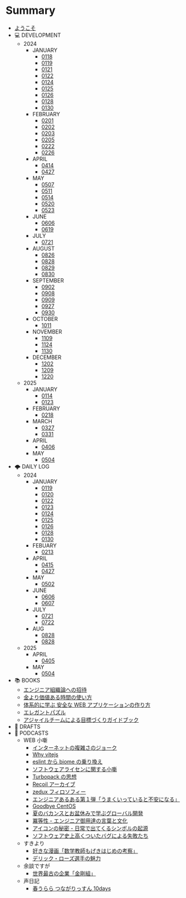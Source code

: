# Summary

- [ようこそ](README.md)
- 💻 DEVELOPMENT
  - 2024
    - JANUARY
      - [0118](DEVELOPMENT/2024/JAN/0118.md)
      - [0119](DEVELOPMENT/2024/JAN/0119.md)
      - [0121](DEVELOPMENT/2024/JAN/0121.md)
      - [0122](DEVELOPMENT/2024/JAN/0122.md)
      - [0124](DEVELOPMENT/2024/JAN/0124.md)
      - [0125](DEVELOPMENT/2024/JAN/0125.md)
      - [0126](DEVELOPMENT/2024/JAN/0126.md)
      - [0128](DEVELOPMENT/2024/JAN/0128.md)
      - [0130](DEVELOPMENT/2024/JAN/0130.md)
    - FEBRUARY
      - [0201](DEVELOPMENT/2024/FEB/0201.md)
      - [0202](DEVELOPMENT/2024/FEB/0202.md)
      - [0203](DEVELOPMENT/2024/FEB/0203.md)
      - [0205](DEVELOPMENT/2024/FEB/0205.md)
      - [0222](DEVELOPMENT/2024/FEB/0222.md)
      - [0226](DEVELOPMENT/2024/FEB/0226.md)
    - APRIL
      - [0414](DEVELOPMENT/2024/APR/0414.md)
      - [0427](DEVELOPMENT/2024/APR/0427.md)
    - MAY
      - [0507](DEVELOPMENT/2024/MAY/0507.md)
      - [0511](DEVELOPMENT/2024/MAY/0511.md)
      - [0514](DEVELOPMENT/2024/MAY/0514.md)
      - [0520](DEVELOPMENT/2024/MAY/0520.md)
      - [0523](DEVELOPMENT/2024/MAY/0523.md)
    - JUNE
      - [0606](DEVELOPMENT/2024/JUN/0606.md)
      - [0619](DEVELOPMENT/2024/JUN//0619.md)
    - JULY
      - [0721](DEVELOPMENT/2024/JUL/0721.md)
    - AUGUST
      - [0826](DEVELOPMENT/2024/AUG/0826.md)
      - [0828](DEVELOPMENT/2024/AUG/0828.md)
      - [0829](DEVELOPMENT/2024/AUG/0829.md)
      - [0830](DEVELOPMENT/2024/AUG/0830.md)
    - SEPTEMBER
      - [0902](DEVELOPMENT/2024/SEP/0902.md)
      - [0908](DEVELOPMENT/2024/SEP/0908.md)
      - [0909](DEVELOPMENT/2024/SEP/0909.md)
      - [0927](DEVELOPMENT/2024/SEP/0927.md)
      - [0930](DEVELOPMENT/2024/SEP/0930.md)
    - OCTOBER
      - [1011](DEVELOPMENT/2024/OCT/1011.md)
    - NOVEMBER
      - [1109](DEVELOPMENT/2024/NOV/1109.md)
      - [1124](DEVELOPMENT/2024/NOV/1124.md)
      - [1130](DEVELOPMENT/2024/NOV/1130.md)
    - DECEMBER
      - [1202](DEVELOPMENT/2024/DEC/1202.md)
      - [1209](DEVELOPMENT/2024/DEC/1209.md)
      - [1220](DEVELOPMENT/2024/DEC/1220.md)
  - 2025
    - JANUARY
      - [0114](DEVELOPMENT/2025/JAN/0114.md)
      - [0123](DEVELOPMENT/2025/JAN/0123.md)
    - FEBRUARY
      - [0218](DEVELOPMENT/2025/FEB/0218.md)
    - MARCH
      - [0327](DEVELOPMENT/2025/MAR/0327.md)
      - [0331](DEVELOPMENT/2025/MAR/0331.md)
    - APRIL
      - [0406](DEVELOPMENT/2025/APR/0406.md)
    - MAY
      - [0504](DEVELOPMENT/2025/MAY/0504.md)
- 🌩 DAILY LOG
  - 2024
    - JANUARY
      - [0119](DAILY/2024/JAN/0119.md)
      - [0120](DAILY/2024/JAN/0120.md)
      - [0122](DAILY/2024/JAN/0122.md)
      - [0123](DAILY/2024/JAN/0123.md)
      - [0124](DAILY/2024/JAN/0124.md)
      - [0125](DAILY/2024/JAN/0125.md)
      - [0126](DAILY/2024/JAN/0126.md)
      - [0128](DAILY/2024/JAN/0128.md)
      - [0130](DAILY/2024/JAN/0130.md)
    - FEBUARY
      - [0213](DAILY/2024/FEB/0213.md)
    - APRIL
      - [0415](DAILY/2024/APR/0415.md)
      - [0427](DAILY/2024/APR/0427.md)
    - MAY
      - [0502](DAILY/2024/MAY/0502.md)
    - JUNE
      - [0606](DAILY/2024/JUN/0606.md)
      - [0607](DAILY/2024/JUN/0607.md)
    - JULY
      - [0721](DAILY/2024/JUL/0721.md)
      - [0722](DAILY/2024/JUL/0722.md)
    - AUG
      - [0828](DAILY/2024/AUG/0828.md)
      - [0828](DAILY/2024/AUG/0828.md)
  - 2025
    - APRIL
      - [0405](DAILY/2025/APR/0405.md)
    - MAY
      - [0504](DAILY/2025/MAY/0504.md)
- 📚 BOOKS
  - [エンジニア組織論への招待](BOOKS/2024/engineering_organization_theory.md)
  - [金より価値ある時間の使い方](BOOKS/2024/how_to_live_on_24_hours_a_day.md)
  - [体系的に学ぶ 安全な WEB アプリケーションの作り方](BOOKS/2024/learn_howto_create_web_applications_systematically.md)
  - [エレガントパズル](BOOKS/2024/elegant_pazzle.md)
  - [アジャイルチームによる目標づくりガイドブック](BOOKS/2024/guidebook_abou_tobjective.md)
- 📝 DRAFTS
- 🎤 PODCASTS
  - WEB 小噺
    - [インターネットの複雑さのジョーク](PODCASTS/WEB小噺/jokes_about_the_complexity_of_the_Internet.md)
    - [Why vitejs](PODCASTS/WEB小噺/why_vitejs.md)
    - [eslint から biome の乗り換え](PODCASTS/WEB小噺/eslint_to_biome.md)
    - [ソフトウェアライセンに関する小噺](PODCASTS/WEB小噺/short_story_about_licence.md)
    - [Turbopack の思想](PODCASTS/WEB小噺/why_turbopack.md)
    - [Recoil アーカイブ](PODCASTS/WEB小噺/goodbye_recoiljs.md)
    - [zedux フィロソフィー](PODCASTS/WEB小噺/zedux_philosofy.md)
    - [エンジニアあるある第１弾「うまくいっていると不安になる」](PODCASTS/WEB小噺/engineer_a-ha_stories_1.md)
    - [Goodbye CentOS](PODCASTS/WEB小噺/goodbye_centos.md)
    - [夏のバカンスとお盆休みで学ぶグローバル開発](PODCASTS/WEB小噺/france_summer_time.md)
    - [冪等性 - エンジニア御用達の言葉と文化](PODCASTS/WEB小噺/word_of_idempotency.md)
    - [アイコンの秘密 - 日常で出てくるシンボルの起源](PODCASTS/WEB小噺/origin_of_simbols.md)
    - [ソフトウェア史上高くついたバグによる失敗たち](PODCASTS/WEB小噺/high_costly_failers.md)
  - すきより
    - [好きな漫画「数学教師もげきはじめの考察」](PODCASTS/すきより/mogeki_hajime.md)
    - [デリック・ローズ選手の魅力](PODCASTS/すきより/delick_rose.md)
  - 余談ですが
    - [世界最古の企業「金剛組」](PODCASTS/余談ですが/most_old_company.md)
  - 声日記
    - [春うらら つながりっすん 10days](PODCASTS/声日記/spring_10_days.md)
